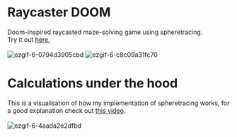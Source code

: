 # Raycaster DOOM
Doom-inspired raycasted maze-solving game using spheretracing.\
Try it out [here.](https://elliot-mb.github.io/projects/raytracing/index.html)\
\
![ezgif-6-0794d3905cbd](https://user-images.githubusercontent.com/45922387/131433858-f8e8c512-8eef-485c-8d26-edfbd68e5868.gif)
![ezgif-6-c8c09a31fc70](https://user-images.githubusercontent.com/45922387/131374335-49c8aa67-addf-49c6-80dc-e3e2dfacd86e.gif)
# Calculations under the hood
This is a visualisation of how my implementation of spheretracing works, for a good explanation check out [this video](https://www.youtube.com/watch?v=Cp5WWtMoeKg).\
\
![ezgif-6-4aada2e2dfbd](https://user-images.githubusercontent.com/45922387/131374484-35d48692-887e-4e8d-b78c-85ce60cc8d4d.gif)
